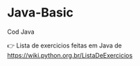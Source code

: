 # Java-Basic
Cod Java

👉 Lista de exercicios feitas em Java de https://wiki.python.org.br/ListaDeExercicios 



